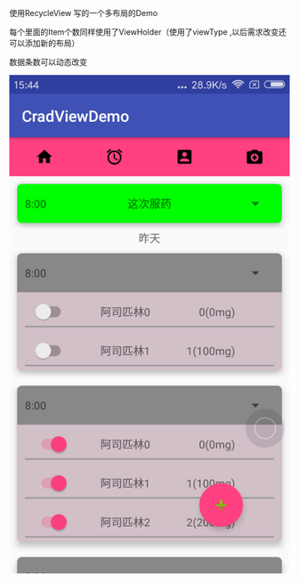 

使用RecycleView 写的一个多布局的Demo

每个里面的Item个数同样使用了ViewHolder（使用了viewType ,以后需求改变还可以添加新的布局）

数据条数可以动态改变



![image text](https://github.com/lijianyou-Herve/CradViewDemo/blob/fceed1b15b680c23991d8c8f5eb213d3984a344a/art/5BP%40KYX%7D4T1%5DBCCBWS9%24J8J.png)
